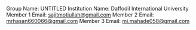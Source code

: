 Group Name: UNTITLED
Institution Name: Daffodil International University
Member 1 Email: sajitmotiullah@gmail.com
Member 2 Email: mrhasan660066@gmail.com
Member 3 Email: mi.mahade058@gmail.com
